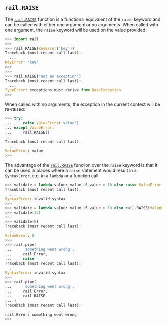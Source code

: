 ## `rail.RAISE`

The [`rail.RAISE`](#railraise) function is a functional equivalent of the `raise` keyword and can be called with either one argument or no arguments. When called with one argument, the `raise` keyword will be used on the value provided:

```python
>>> import rail
>>>
>>> rail.RAISE(KeyError('key'))
Traceback (most recent call last):
  ...
KeyError: 'key'
>>>
>>>
>>> rail.RAISE('not an exception')
Traceback (most recent call last):
  ...
TypeError: exceptions must derive from BaseException
>>>
```

When called with no arguments, the exception in the current context will be re-raised:

```python
>>> try:
...     raise ValueError('value')
... except ValueError:
...     rail.RAISE()
...
Traceback (most recent call last):
  ...
ValueError: value
>>>
```

The advantage of the [`rail.RAISE`](#railraise) function over the `raise` keyword is that it can be used in places where a `raise` statement would result in a `SyntaxError`, e.g. in a `lambda` or a function call:

```python
>>> validate = lambda value: value if value > 10 else raise ValueError(value)
Traceback (most recent call last):
  ...
SyntaxError: invalid syntax
>>>
>>> validate = lambda value: value if value > 10 else rail.RAISE(ValueError(value))
>>> validate(13)
13
>>> validate(8)
Traceback (most recent call last):
  ...
ValueError: 8
>>>
>>> rail.pipe(
...     'something went wrong',
...     rail.Error,
...     raise
Traceback (most recent call last):
  ...
SyntaxError: invalid syntax
>>>
>>> rail.pipe(
...     'something went wrong',
...     rail.Error,
...     rail.RAISE
... )
Traceback (most recent call last):
  ...
rail.Error: something went wrong
>>>
```
